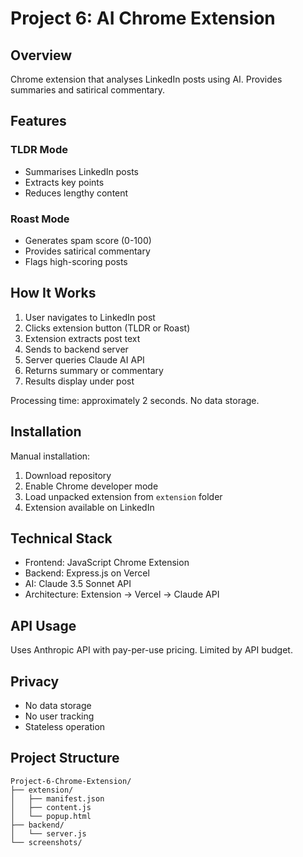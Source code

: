 # Project 6: AI Chrome Extension

## Overview

Chrome extension that analyses LinkedIn posts using AI. Provides summaries and satirical commentary.

## Features

### TLDR Mode
- Summarises LinkedIn posts
- Extracts key points
- Reduces lengthy content

### Roast Mode
- Generates spam score (0-100)
- Provides satirical commentary
- Flags high-scoring posts

## How It Works

1. User navigates to LinkedIn post
2. Clicks extension button (TLDR or Roast)
3. Extension extracts post text
4. Sends to backend server
5. Server queries Claude AI API
6. Returns summary or commentary
7. Results display under post

Processing time: approximately 2 seconds. No data storage.

## Installation

Manual installation:
1. Download repository
2. Enable Chrome developer mode
3. Load unpacked extension from `extension` folder
4. Extension available on LinkedIn

## Technical Stack

- Frontend: JavaScript Chrome Extension
- Backend: Express.js on Vercel
- AI: Claude 3.5 Sonnet API
- Architecture: Extension → Vercel → Claude API

## API Usage

Uses Anthropic API with pay-per-use pricing. Limited by API budget.

## Privacy

- No data storage
- No user tracking
- Stateless operation

## Project Structure

```
Project-6-Chrome-Extension/
├── extension/
│   ├── manifest.json
│   ├── content.js
│   └── popup.html
├── backend/
│   └── server.js
└── screenshots/
```